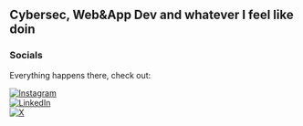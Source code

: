 ## Cybersec, Web&App Dev and whatever I feel like doin

### Socials  
Everything happens there, check out:

[![Instagram](https://img.shields.io/badge/Instagram-E4405F?style=for-the-badge&logo=instagram&logoColor=white)](https://instagram.com/ashmilkurikkal)  
[![LinkedIn](https://img.shields.io/badge/LinkedIn-0077B5?style=for-the-badge&logo=linkedin&logoColor=white)](https://www.linkedin.com/in/ashmil-kurikkal)  
[![X](https://img.shields.io/badge/X-black.svg?logo=X&logoColor=white)](https://x.com/ashmilkurikkal)
